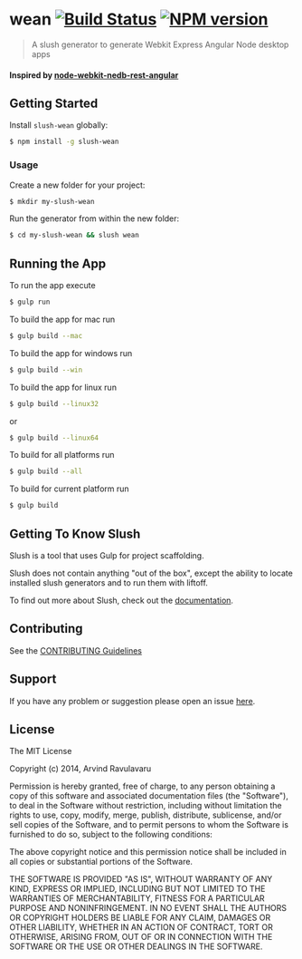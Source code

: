 # wean [![Build Status](https://secure.travis-ci.org/arvindr21/slush-wean.png?branch=master)](https://travis-ci.org/arvindr21/slush-wean) [![NPM version](https://badge-me.herokuapp.com/api/npm/slush-wean.png)](http://badges.enytc.com/for/npm/slush-wean)

> A slush generator to generate Webkit Express Angular Node desktop apps

#### Inspired by [node-webkit-nedb-rest-angular](https://github.com/buberdds/node-webkit-nedb-rest-angular)

## Getting Started

Install `slush-wean` globally:

```bash
$ npm install -g slush-wean
```

### Usage

Create a new folder for your project:

```bash
$ mkdir my-slush-wean
```

Run the generator from within the new folder:

```bash
$ cd my-slush-wean && slush wean
```

## Running the App

To run the app execute 

```bash
$ gulp run
```

To build the app for mac run

```bash
$ gulp build --mac
```

To build the app for windows run

```bash
$ gulp build --win
```

To build the app for linux run

```bash
$ gulp build --linux32
```

or

```bash
$ gulp build --linux64
```

To build for all platforms run

```bash
$ gulp build --all
```

To build for current platform run

```bash
$ gulp build
```

## Getting To Know Slush

Slush is a tool that uses Gulp for project scaffolding.

Slush does not contain anything "out of the box", except the ability to locate installed slush generators and to run them with liftoff.

To find out more about Slush, check out the [documentation](https://github.com/klei/slush).

## Contributing

See the [CONTRIBUTING Guidelines](https://github.com/arvindr21/slush-wean/blob/master/CONTRIBUTING.md)

## Support
If you have any problem or suggestion please open an issue [here](https://github.com/arvindr21/slush-wean/issues).

## License 

The MIT License

Copyright (c) 2014, Arvind Ravulavaru

Permission is hereby granted, free of charge, to any person
obtaining a copy of this software and associated documentation
files (the "Software"), to deal in the Software without
restriction, including without limitation the rights to use,
copy, modify, merge, publish, distribute, sublicense, and/or sell
copies of the Software, and to permit persons to whom the
Software is furnished to do so, subject to the following
conditions:

The above copyright notice and this permission notice shall be
included in all copies or substantial portions of the Software.

THE SOFTWARE IS PROVIDED "AS IS", WITHOUT WARRANTY OF ANY KIND,
EXPRESS OR IMPLIED, INCLUDING BUT NOT LIMITED TO THE WARRANTIES
OF MERCHANTABILITY, FITNESS FOR A PARTICULAR PURPOSE AND
NONINFRINGEMENT. IN NO EVENT SHALL THE AUTHORS OR COPYRIGHT
HOLDERS BE LIABLE FOR ANY CLAIM, DAMAGES OR OTHER LIABILITY,
WHETHER IN AN ACTION OF CONTRACT, TORT OR OTHERWISE, ARISING
FROM, OUT OF OR IN CONNECTION WITH THE SOFTWARE OR THE USE OR
OTHER DEALINGS IN THE SOFTWARE.

